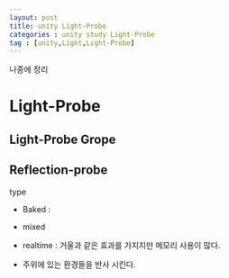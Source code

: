 ```yaml
---
layout: post
title: unity Light-Probe
categories : unity study Light-Probe
tag : [unity,Light,Light-Probe]
---
```


나중에 정리

# Light-Probe

## Light-Probe Grope



## Reflection-probe

type

- Baked :
- mixed
- realtime : 거울과 같은 효과를 가지지만 메모리 사용이 많다.

- 주위에 있는 환경들을 반사 시킨다.



